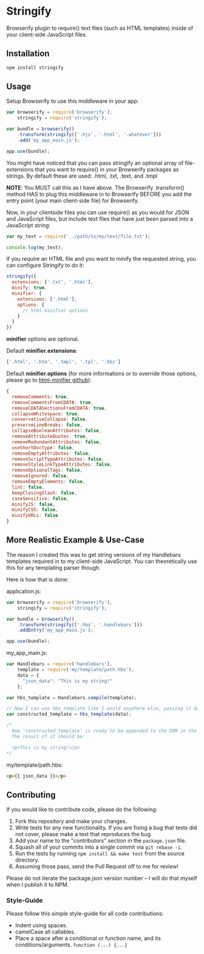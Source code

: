 # Stringify #

Browserify plugin to require() text files (such as HTML templates) inside of your client-side JavaScript files.

## Installation ##

```bash
npm install stringify
```

## Usage ##

Setup Browserify to use this middleware in your app:

```javascript
var browserify = require('browserify'),
    stringify = require('stringify');

var bundle = browserify()
    .transform(stringify(['.hjs', '.html', '.whatever']))
    .add('my_app_main.js');

app.use(bundle);
```

You might have noticed that you can pass stringify an optional array of file-extensions that you want to require() in your Browserify packages as strings. By default these are used: .html, .txt, .text, and .tmpl

__NOTE__: You MUST call this as I have above. The Browserify .transform() method HAS to plug this middleware in to Browserify BEFORE you add the entry point (your main client-side file) for Browserify.

Now, in your clientside files you can use require() as you would for JSON and JavaScript files, but include text files that have just been parsed into a JavaScript string:

```javascript
var my_text = require('../path/to/my/text/file.txt');

console.log(my_text);
```

If you require an HTML file and you want to minify the requested string, you can configure Stringify to do it:

```javascript
stringify({
  extensions: ['.txt', '.html'],
  minify: true,
  minifier: {
    extensions: ['.html'],
    options: {
      // html-minifier options
    }
  }
})
```

__minifier__ options are optional.  

Default __minifier.extensions__:

```javascript
['.html', '.htm', '.tmpl', '.tpl', '.hbs']
```

Default __minifier.options__ (for more informations or to override those options, please go to [html-minifier github](https://github.com/kangax/html-minifier)):

```javascript
{
  removeComments: true,
  removeCommentsFromCDATA: true,
  removeCDATASectionsFromCDATA: true,
  collapseWhitespace: true,
  conservativeCollapse: false,
  preserveLineBreaks: false,
  collapseBooleanAttributes: false,
  removeAttributeQuotes: true,
  removeRedundantAttributes: false,
  useShortDoctype: false,
  removeEmptyAttributes: false,
  removeScriptTypeAttributes: false,
  removeStyleLinkTypeAttributes: false,
  removeOptionalTags: false,
  removeIgnored: false,
  removeEmptyElements: false,
  lint: false,
  keepClosingSlash: false,
  caseSensitive: false,
  minifyJS: false,
  minifyCSS: false,
  minifyURLs: false
}
```

## More Realistic Example & Use-Case ##

The reason I created this was to get string versions of my Handlebars templates required in to my client-side JavaScript. You can theoretically use this for any templating parser though.

Here is how that is done:

application.js:
```javascript
var browserify = require('browserify'),
    stringify = require('stringify');

var bundle = browserify()
    .transform(stringify(['.hbs', '.handlebars']))
    .addEntry('my_app_main.js');

app.use(bundle);
```

my_app_main.js:
```javascript
var Handlebars = require('handlebars'),
    template = require('my/template/path.hbs'),
    data = {
      "json_data": "This is my string!"
    };

var hbs_template = Handlebars.compile(template);

// Now I can use hbs_template like I would anywhere else, passing it data and getting constructed HTML back.
var constructed_template = hbs_template(data);

/*
  Now 'constructed_template' is ready to be appended to the DOM in the page!
  The result of it should be:

  <p>This is my string!</p>
*/
```

my/template/path.hbs:
```html
<p>{{ json_data }}</p>
```

## Contributing ##

If you would like to contribute code, please do the following:

1. Fork this repository and make your changes.
2. Write tests for any new functionality. If you are fixing a bug that tests did not cover, please make a test that reproduces the bug.
3. Add your name to the "contributors" section in the `package.json` file.
4. Squash all of your commits into a single commit via `git rebase -i`.
5. Run the tests by running `npm install && make test` from the source directory.
6. Assuming those pass, send the Pull Request off to me for review!

Please do not iterate the package.json version number – I will do that myself when I publish it to NPM.

### Style-Guide ###

Please follow this simple style-guide for all code contributions:

* Indent using spaces.
* camelCase all callables.
* Place a space after a conditional or function name, and its conditions/arguments. `function (...) {...}`
